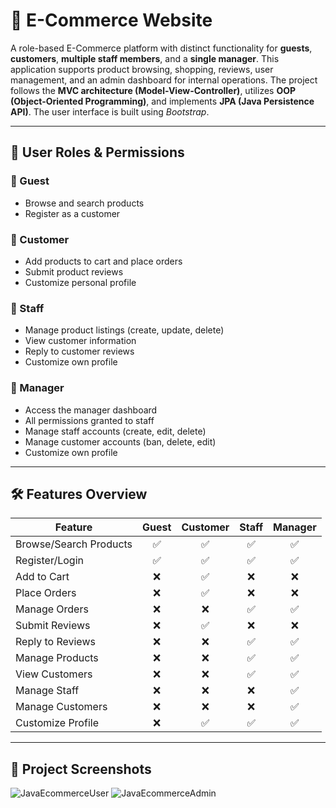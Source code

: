 # 🛒 E-Commerce Website
A role-based E-Commerce platform with distinct functionality for **guests**, **customers**, **multiple staff members**, and a **single manager**. This application supports product browsing, shopping, reviews, user management, and an admin dashboard for internal operations. The project follows the **MVC architecture (Model-View-Controller)**, utilizes **OOP (Object-Oriented Programming)**, and implements **JPA (Java Persistence API)**. The user interface is built using *Bootstrap*.

---

## 👥 User Roles & Permissions

### 🔹 Guest
- Browse and search products
- Register as a customer

### 🔹 Customer
- Add products to cart and place orders
- Submit product reviews
- Customize personal profile

### 🔹 Staff
- Manage product listings (create, update, delete)
- View customer information
- Reply to customer reviews
- Customize own profile

### 🔹 Manager
- Access the manager dashboard
- All permissions granted to staff
- Manage staff accounts (create, edit, delete)
- Manage customer accounts (ban, delete, edit)
- Customize own profile

---

## 🛠️ Features Overview

| Feature                | Guest | Customer | Staff | Manager |
|------------------------|:-----:|:--------:|:-----:|:-------:|
| Browse/Search Products | ✅    | ✅       | ✅    | ✅      |
| Register/Login         | ✅    | ✅       | ✅    | ✅      |
| Add to Cart            | ❌    | ✅       | ❌    | ❌      |
| Place Orders           | ❌    | ✅       | ❌    | ❌      |
| Manage Orders          | ❌    | ❌       | ✅    | ✅      |
| Submit Reviews         | ❌    | ✅       | ❌    | ❌      |
| Reply to Reviews       | ❌    | ❌       | ✅    | ✅      |
| Manage Products        | ❌    | ❌       | ✅    | ✅      |
| View Customers         | ❌    | ❌       | ✅    | ✅      |
| Manage Staff           | ❌    | ❌       | ❌    | ✅      |
| Manage Customers       | ❌    | ❌       | ❌    | ✅      |
| Customize Profile      | ❌    | ✅       | ✅    | ✅      |

---

## 📁 Project Screenshots

![JavaEcommerceUser](https://github.com/user-attachments/assets/a905bddd-9707-4c67-bc17-0da22b918a0c)
![JavaEcommerceAdmin](https://github.com/user-attachments/assets/30841f2f-ae79-4d52-af85-ce9107fb66e3)

